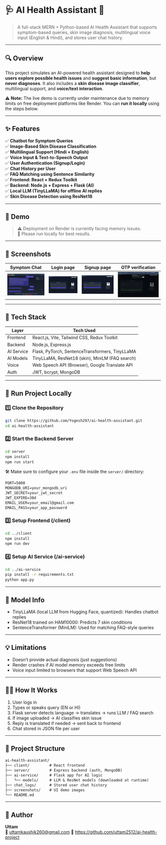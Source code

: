 # 🩺 AI Health Assistant 🤖

> A full-stack MERN + Python-based AI Health Assistant that supports symptom-based queries, skin image diagnosis, multilingual voice input (English & Hindi), and stores user chat history.

---

## 🔍 Overview

This project simulates an AI-powered health assistant designed to **help users explore possible health issues** and **suggest basic information**, but **never diagnoses**. It also includes a **skin disease image classifier**, multilingual support, and **voice/text interaction**.

⚠️ **Note:** The live demo is currently under maintenance due to memory limits on free deployment platforms like Render. You can **run it locally** using the steps below.

---

## ✨ Features

✅ **Chatbot for Symptom Queries**  
✅ **Image-Based Skin Disease Classification**  
✅ **Multilingual Support (Hindi + English)**  
✅ **Voice Input & Text-to-Speech Output**  
✅ **User Authentication (Signup/Login)**  
✅ **Chat History per User**  
✅ **FAQ Matching using Sentence Similarity**  
✅ **Frontend: React + Redux Toolkit**  
✅ **Backend: Node.js + Express + Flask (AI)**  
✅ **Local LLM (TinyLLaMA) for offline AI replies**  
✅ **Skin Disease Detection using ResNet18**

---

## 🎥 Demo 

> ⚠️ Deployment on Render is currently facing memory issues.  
> 🔧 Please run locally for best results.

---

## 📸 Screenshots

| Symptom Chat | Login page | Signup page |OTP verification |
|--------------|---------------|-------------------|-------------------|
| ![chat](screenshots/chat.png) | ![image](screenshots/Login.png) | ![signup](screenshots/signup.png) |![Otp](screenshots/Otp.png) |

---

## 🧠 Tech Stack

| Layer     | Tech Used                                        |
|-----------|--------------------------------------------------|
| Frontend  | React.js, Vite, Tailwind CSS, Redux Toolkit      |
| Backend   | Node.js, Express.js                              |
| AI Service| Flask, PyTorch, SentenceTransformers, TinyLLaMA |
| AI Models | TinyLLaMA, ResNet18 (skin), MiniLM (FAQ search)  |
| Voice     | Web Speech API (Browser), Google Translate API   |
| Auth      | JWT, bcrypt, MongoDB                             |


---

## 🚀 Run Project Locally

### 1️⃣ Clone the Repository

```bash
git clone https://github.com/Yogesh297/ai-health-assistant.git
cd ai-health-assistant
```

### 2️⃣ Start the Backend Server

```bash
cd server
npm install
npm run start
```

🛠️ Make sure to configure your `.env` file inside the `server/` directory:

```env
PORT=5000
MONGODB_URI=your_mongodb_uri
JWT_SECRET=your_jwt_secret
JWT_EXPIRE=30d
EMAIL_USER=your_email@gmail.com
EMAIL_PASS=your_app_password
```

### 3️⃣ Setup Frontend (/client)

```bash
cd ../client
npm install
npm run dev
```

### 4️⃣ Setup AI Service (/ai-service)

```bash
cd ../ai-service
pip install -r requirements.txt
python app.py
```

---

## 🧪 Model Info

- TinyLLaMA (local LLM from Hugging Face, quantized): Handles chatbot replies  
- ResNet18 trained on HAM10000: Predicts 7 skin conditions  
- SentenceTransformer (MiniLM): Used for matching FAQ-style queries

---

## 💡 Limitations

- Doesn’t provide actual diagnosis (just suggestions)  
- Render crashes if AI model memory exceeds free limits  
- Voice input limited to browsers that support Web Speech API

---

## 🙋‍♂️ How It Works

1. User logs in  
2. Types or speaks query (EN or HI)  
3. Flask server detects language → translates → runs LLM / FAQ search  
4. If image uploaded → AI classifies skin issue  
5. Reply is translated if needed → sent back to frontend  
6. Chat stored in JSON file per user

---

## 📁 Project Structure

```
ai-health-assistant/
├── client/         # React frontend
├── server/         # Express backend (auth, MongoDB)
├── ai-service/     # Flask app for AI logic
│   └── models/     # LLM & ResNet models (downloaded at runtime)
├── chat_logs/      # Stored user chat history
├── screenshots/    # UI demo images
└── README.md
```

---

## 🙌 Author

**Uttam**  
📧 uttamkaushik260@gmail.com
🔗 https://github.com/uttam2512/ai-health-project

